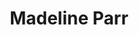 ---
title: Madeline Parr
position: 10
job-title: Researcher
email: madeline.parr@we-are-novel.com
---